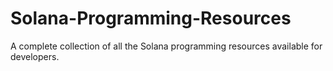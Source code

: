 # Solana-Programming-Resources
A complete collection of all the Solana programming resources available for developers.
